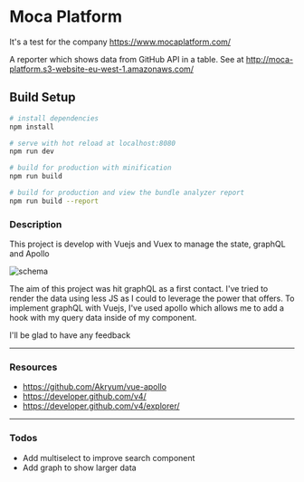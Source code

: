 # Moca Platform
It's a test for the company https://www.mocaplatform.com/

A reporter which shows data from GitHub API in a table.
See at http://moca-platform.s3-website-eu-west-1.amazonaws.com/

## Build Setup

``` bash
# install dependencies
npm install

# serve with hot reload at localhost:8080
npm run dev

# build for production with minification
npm run build

# build for production and view the bundle analyzer report
npm run build --report

```

### Description
This project is develop with Vuejs and Vuex to manage the state, graphQL and Apollo

<img src="https://camo.githubusercontent.com/e78e52aa36ff76ef5e142bfeced3b5f657b3fc26/68747470733a2f2f63646e2d696d616765732d312e6d656469756d2e636f6d2f6d61782f3830302f312a483941414e6f6f664c716a53313058643554775259772e706e67" alt="schema" data-canonical-src="https://cdn-images-1.medium.com/max/800/1*H9AANoofLqjS10Xd5TwRYw.png" style="max-width:100%;">

The aim of this project was hit graphQL as a first contact. I've tried to render the data using less JS as I could to 
leverage the power that offers. 
To implement graphQL with Vuejs, I've used apollo which allows me to add a hook with my 
query data inside of my component.

I'll be glad to have any feedback

* * *

### Resources

- https://github.com/Akryum/vue-apollo
- https://developer.github.com/v4/
- https://developer.github.com/v4/explorer/
___

### Todos

- Add multiselect to improve search component
- Add graph to show larger data


